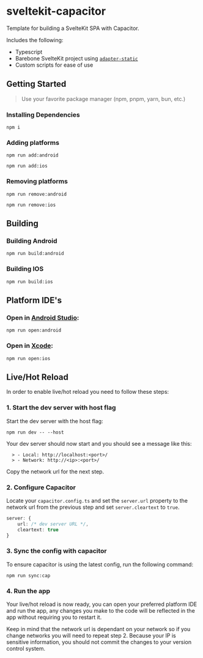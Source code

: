 # sveltekit-capacitor

Template for building a SvelteKit SPA with Capacitor.

Includes the following:

- Typescript
- Barebone SvelteKit project using [`adapter-static`](https://kit.svelte.dev/docs/adapter-static)
- Custom scripts for ease of use

## Getting Started

> Use your favorite package manager (npm, pnpm, yarn, bun, etc.)

### Installing Dependencies

```
npm i
```

### Adding platforms

```
npm run add:android
```

```
npm run add:ios
```

### Removing platforms

```
npm run remove:android
```

```
npm run remove:ios
```

## Building

### Building Android

```
npm run build:android
```

### Building IOS

```
npm run build:ios
```

## Platform IDE's

### Open in [Android Studio](https://developer.android.com/studio):

```
npm run open:android
```

### Open in [Xcode](https://developer.apple.com/xcode/):

```
npm run open:ios
```

## Live/Hot Reload

In order to enable live/hot reload you need to follow these steps:

### 1. Start the dev server with host flag

Start the dev server with the host flag:

```
npm run dev -- --host
```

Your dev server should now start and you should see a message like this:

```
  > - Local: http://localhost:<port>/
  > - Network: http://<ip>:<port>/
```

Copy the network url for the next step.

### 2. Configure Capacitor

Locate your `capacitor.config.ts` and set the `server.url` property to the network url from the previous step and set `server.cleartext` to `true`.

```ts
server: {
    url: /* dev server URL */,
    cleartext: true
}
```

### 3. Sync the config with capacitor

To ensure capacitor is using the latest config, run the following command:

```
npm run sync:cap
```

### 4. Run the app

Your live/hot reload is now ready, you can open your preferred platform IDE and run the app, any changes you make to the code will be reflected in the app without requiring you to restart it.

Keep in mind that the network url is dependant on your network so if you change networks you will need to repeat step 2. Because your IP is sensitive information, you should not commit the changes to your version control system.
